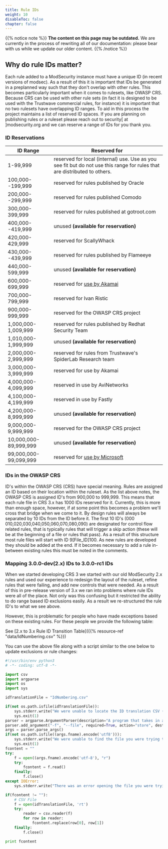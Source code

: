 ```yaml
---
title: Rule IDs
weight: 10
disableToc: false
chapter: false
---
```


{{% notice note %}}
**The content on this page may be outdated.** We are currently in the process of rewriting all of our documentation: please bear with us while we update our older content.
{{% /notice %}}

## Why do rule IDs matter?

Each rule added to a ModSecurity instance must have a unique ID (in
recent versions of modsec). As a result of this it is important that IDs
be generated in a preplanned way such that they don\'t overlap with
other rules. This becomes particularly important when it comes to
rulesets, like OWASP CRS. Because CRS can be used with other rule sets
(in fact it is designed to be used with the Trustwave commercial rules,
for instance) it is important that no two rulesets have overlapping ID
ranges. To aid in this process the project maintains a list of reserved
ID spaces. If you are planning on publishing rules or a ruleset please
reach out to security\[ at \]modsecurity.org and we can reserve a range
of IDs for you thank you.

### ID Reservations

| ID Range | Reserved for |
|----------|--------------|
| 1-99,999 | reserved for local (internal) use. Use as you see fit but do not use this range for rules that are distributed to others. |
| 100,000--199,999 | reserved for rules published by Oracle |
| 200,000--299,999 | reserved for rules published Comodo |
| 300,000-399,999 | reserved for rules published at gotroot.com |
| 400,000--419,999 | unused **(available for reservation)** |
| 420,000-429,999 | reserved for ScallyWhack  |
| 430,000--439,999 | reserved for rules published by Flameeye |
| 440,000-599,999 | unused **(available for reservation)** |
| 600,000-699,999 | reserved for [use by Akamai](https://www.akamai.com/products/web-application-protector) |
| 700,000-799,999 | reserved for Ivan Ristic |
| 900,000-999,999 | reserved for the OWASP CRS project |
| 1,000,000-1,009,999 | reserved for rules published by Redhat Security Team |
| 1,010,000-1,999,999 | unused **(available for reservation)** |
| 2,000,000-2,999,999 | reserved for rules from Trustwave\'s SpiderLab Research team |
| 3,000,000-3,999,999 | reserved for use by Akamai |
| 4,000,000-4,099,999 | reserved in use by AviNetworks |
| 4,100,000-4,199,999 | reserved in use by Fastly |
| 4,200,000-8,999,999 | unused **(available for reservation)** |
| 9,000,000-9,999,999 | reserved for the OWASP CRS project |
| 10,000,000-89,999,999 | unused **(available for reservation)** |
| 99,000,000-99,099,999 | reserved for [use by Microsoft](https://azure.microsoft.com/en-us/services/web-application-firewall/) |

### IDs in the OWASP CRS

ID's within the OWASP CRS (CRS) have special meaning. Rules
are assigned an ID based on their location within the ruleset. As the
list above notes, the OWASP CRS is assigned ID's from 900,000
to 999,999. This means that each rule file in CRS 3.x has 1000 IDs
reserved for it. Currently, this is more than enough space, however, if
at some point this becomes a problem we'll cross that bridge when we
come to it. By design rules will always be separated by 10 IDs from the
ID before it. The first 10 ID's (000
010,020,030,040,050,060,070,080,090) are designated for control flow
related rules, that is typically rules that will trigger a skip action
(these will be at the beginning of a file or rules that pass). As a
result of this structure most rule files will start with ID
9\[File_ID\]100. As new rules are developed they should be added at the
end. If it becomes necessary to add a rule in-between existing rules
this must be noted in the comments.

### Mapping 3.0.0-dev(2.x) IDs to 3.0.0-rc1 IDs

When we started developing CRS 3 we started with our old ModSecurity 2.x
rules and used our experience to redesign the layout of the ruleset,
refine rules that were failing, and add new controls that were needed.
As a result of this in pre-release version of 3.x we ran into problems
where rule IDs were all of the place. Not only was this confusing but it
restricted the ability to do range based ID exclusions easily. As a
result we re-structured the rule ID\'s to what we see above.

However, this is problematic for people who have made exceptions based
on these existing rules. For these people we provide the following
table:

See [2.x to 3.x Rule ID Transition Table]({{% resource-ref "data/IdNumbering.csv" %}})

You can use the above file along with a script similar to the one below
to update exclusions or rule changes:

```python
#!/usr/bin/env python3
# -*- coding: utf-8 -*-

import csv
import argparse
import os
import sys

idTranslationFile = "IdNumbering.csv"

if(not os.path.isfile(idTranslationFile)):
    sys.stderr.write("We were unable to locate the ID translation CSV (idNumbering.csv) please place this is the same directory as this script\n")
    sys.exit(1)
parser = argparse.ArgumentParser(description="A program that takes in an exceptions file and renumbers all the ID to match OWASP CRS 3.0-rc1 numbers. Output will be directed to STDOUT and can be used to overwrite the file using '>'")
parser.add_argument("-f", "--file", required=True, action="store", dest="fname", help="the file to be renumbered")
args = parser.parse_args()
if(not os.path.isfile((args.fname).encode('utf8'))):
    sys.stderr.write("We were unable to find the file you were trying to upate the ID numbers in, please check your path\n")
    sys.exit(1)
fcontent = ""
try:
    f = open((args.fname).encode('utf-8'), "r")
    try:
        fcontent = f.read()
    finally:
        f.close()
except IOError:
    sys.stderr.write("There was an error opening the file you were trying to update")

if(fcontent != ""):
    # CSV File
    f = open(idTranslationFile, 'rt')
    try:
        reader = csv.reader(f)
        for row in reader:
            fcontent.replace(row[0], row[1])
    finally:
        f.close()

print fcontent
```
